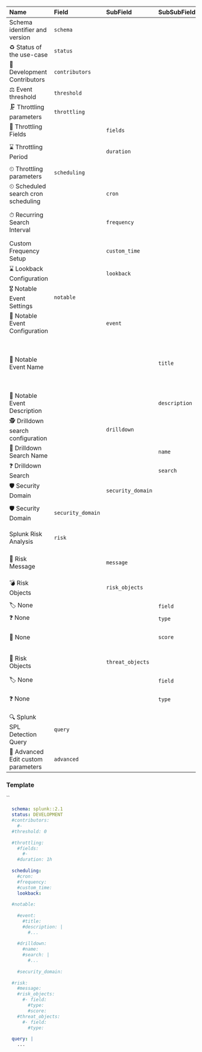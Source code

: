 #   



> 

| Name                               | Field             | SubField          | SubSubField   | Description                                                                                                                                                                                                                                    | Type    | Example                                                          |
|:-----------------------------------|:------------------|:------------------|:--------------|:-----------------------------------------------------------------------------------------------------------------------------------------------------------------------------------------------------------------------------------------------|:--------|:-----------------------------------------------------------------|
| Schema identifier and version      | `schema`          |                   |               | Identifier of the schema at its current version                                                                                                                                                                                                | string  |                                                                  |
| ♻️ Status of the use-case          | `status`          |                   |               | Define the status according to use case development life cycle process                                                                                                                                                                         | string  | STAGING                                                          |
| 👥 Development Contributors         | `contributors`    |                   |               | Individuals who supported creating, enriching or tuning the detection.                                                                                                                                                                         | array   |                                                                  |
| ⚖️ Event threshold                 | `threshold`       |                   |               | If amount of events is higher than threshold (during the timeframe) the alert is triggered. Default = 0.                                                                                                                                       | integer | 10                                                               |
| 🗜️ Throttling parameters           | `throttling`      |                   |               | Configuration for throttling incoming alerts                                                                                                                                                                                                   | object  |                                                                  |
| 🔖 Throttling Fields                |                   | `fields`          |               | Fields to check for matching values in events. Events with the same value for these fields are suppressed.                                                                                                                                     | array   | dst                                                              |
| ⌛ Throttling Period                |                   | `duration`        |               | How long do discard new alerts that have the same characteristics (duplicate alerts), based on the fields defined below in hours/days. Default same as scheduling (value = 1h).                                                                | string  | 5m                                                               |
| ⏲ Throttling parameters            | `scheduling`      |                   |               | Configuration for throttling incoming alerts                                                                                                                                                                                                   | object  |                                                                  |
| ⏲ Scheduled search cron scheduling |                   | `cron`            |               | Cron Expression describing the scheduling for running the search.                                                                                                                                                                              | string  | 0 4 8-14 * *                                                     |
| ⏱ Recurring Search Interval        |                   | `frequency`       |               | Time intervals at which the scheduled search should be ran at. Warning: due to implementation details, only the following intervals are allowed for Splunk : 1-59m , 1-23h , 1-30d . For more complex scheduling, use the cron option instead. | string  | 5m                                                               |
| Custom Frequency Setup             |                   | `custom_time`     |               | Customize the base time that the frequency takes as an anchor. Expects HHhmm format. See frequency description for more explanation in how they interact.                                                                                      | string  | 12:30                                                            |
| ⌛ Lookback Configuration           |                   | `lookback`        |               | Duration of logs to search in                                                                                                                                                                                                                  | string  | 5m                                                               |
| 🎖️ Notable Event Settings          | `notable`         |                   |               | Configuration for notable events generated by the alert                                                                                                                                                                                        | object  |                                                                  |
| 📣 Notable Event Configuration      |                   | `event`           |               | Describes attributes related to the notable event                                                                                                                                                                                              | object  |                                                                  |
| 🪪 Notable Event Name               |                   |                   | `title`       | Supporting $token usage                                                                                                                                                                                                                        | string  | New Abnormal Credentials added to Azure AD from user $logonuser  |
| 🔬 Notable Event Description        |                   |                   | `description` | Supporting $token usage                                                                                                                                                                                                                        | string  | <insert example>                                                 |
| 🕵 Drilldown search configuration   |                   | `drilldown`       |               | Describes attributes related to drilldown search accompanying the notable event.                                                                                                                                                               | object  |                                                                  |
| 🎫 Drilldown Search Name            |                   |                   | `name`        | Name of the secondary search                                                                                                                                                                                                                   | string  |                                                                  |
| ❓ Drilldown Search                 |                   |                   | `search`      | A custom secondary search.                                                                                                                                                                                                                     | string  |                                                                  |
| 🛡️ Security Domain                 |                   | `security_domain` |               | Categorization of the notable event                                                                                                                                                                                                            | string  | Threat                                                           |
| 🛡️ Security Domain                 | `security_domain` |                   |               | This keyword is deprecated and only kept for compatibility reasons. You are expected to use security_domain nested under notable.                                                                                                              | string  | Threat                                                           |
| Splunk Risk Analysis               | `risk`            |                   |               | Risk notables are automatically generated when you run a risk incident rule, which associates risk scores with a system, user, or other risk objects.                                                                                          | object  |                                                                  |
| 💬 Risk Message                     |                   | `message`         |               | A unique message to describe the risk activity, which can use fields from the risk event surrounded by "$".                                                                                                                                    | string  | Suspicious Activity to $domain$                                  |
| 💣 Risk Objects                     |                   | `risk_objects`    |               | A unique message to describe the risk activity, which can use fields from the risk event surrounded by "$". For example: Suspicious Activity to $domain$                                                                                       | array   |                                                                  |
| 🏷️ None                            |                   |                   | `field`       | Splunk field containing the risk object                                                                                                                                                                                                        | string  |                                                                  |
| ❓ None                             |                   |                   | `type`        | The risk object identifier                                                                                                                                                                                                                     | string  |                                                                  |
| 🧮 None                             |                   |                   | `score`       | A number that represents the risk level of a specific risk object. Risk events have a default score that you can modify using risk factors.                                                                                                    | integer |                                                                  |
| 🔪 Risk Objects                     |                   | `threat_objects`  |               | Deviant behavior patterns of a risk object or entity, which indicate a security breach. For example: The Domain threat object tracks the behavior of the domain across all risk objects.                                                       | array   |                                                                  |
| 🏷️ None                            |                   |                   | `field`       | Splunk field containing the threat object                                                                                                                                                                                                      | string  |                                                                  |
| ❓ None                             |                   |                   | `type`        | Identification of the threat object, inspired by https://splunk.github.io/rba/searches/threat_object_types/#other-types                                                                                                                        | string  |                                                                  |
| 🔍 Splunk SPL Detection Query       | `query`           |                   |               | Correlation search in spl language                                                                                                                                                                                                             | string  | | search (code=10 OR code=29 OR code=43) host!="localhost" xqp>5 |
| 🦾 Advanced Edit custom parameters  | `advanced`        |                   |               | Support for any parameter able to edited through Advanced Edit. Ensure that the naming and data inputed is as expected from Splunk.                                                                                                            | object  |                                                                  |

### Template

``

```yaml
  schema: splunk::2.1
  status: DEVELOPMENT
  #contributors:
    #-
  #threshold: 0
  
  #throttling:
    #fields:
      #-
    #duration: 1h
  
  scheduling:
    #cron: 
    #frequency: 
    #custom_time: 
    lookback: 
  
  #notable:
  
    #event:
      #title: 
      #description: |
        #...
  
    #drilldown:
      #name: 
      #search: |
        #...
  
    #security_domain: 
  
  #risk:
    #message: 
    #risk_objects:
      #- field: 
        #type: 
        #score: 
    #threat_objects:
      #- field: 
        #type: 
  
  query: |
    ...
```


